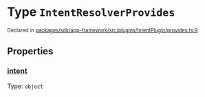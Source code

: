 # Type `IntentResolverProvides`
<sub>Declared in [packages/sdk/app-framework/src/plugins/IntentPlugin/provides.ts:9](https://github.com/dxos/dxos/blob/5d7baccd2e/packages/sdk/app-framework/src/plugins/IntentPlugin/provides.ts#L9)</sub>




## Properties
### [intent](https://github.com/dxos/dxos/blob/5d7baccd2e/packages/sdk/app-framework/src/plugins/IntentPlugin/provides.ts#L10)
Type: <code>object</code>





